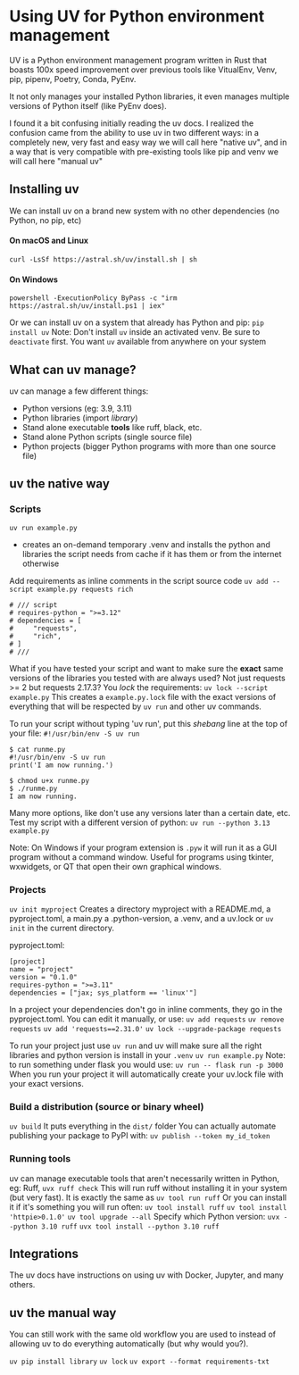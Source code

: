 # Using UV for Python environment management

UV is a Python environment management program written in Rust that boasts 100x speed improvement over previous tools like VitualEnv, Venv, pip, pipenv, Poetry, Conda, PyEnv.

It not only manages your installed Python libraries, it even manages multiple versions of Python itself (like PyEnv does).

I found it a bit confusing initially reading the uv docs. I realized the confusion came from the ability to use uv in two different ways: in a completely new, very fast and easy way we will call here "native uv", and in a way that is very compatible with pre-existing tools like pip and venv we will call here "manual uv"

## Installing uv

We can install uv on a brand new system with no other dependencies (no Python, no pip, etc)

#### On macOS and Linux

`curl -LsSf https://astral.sh/uv/install.sh | sh`
#### On Windows

`powershell -ExecutionPolicy ByPass -c "irm https://astral.sh/uv/install.ps1 | iex"`

Or we can install uv on a system that already has Python and pip:
`pip install uv`
Note: Don't install `uv` inside an activated venv. Be sure to `deactivate` first. You want `uv` available from anywhere on your system

## What can uv manage?

uv can manage a few different things:
- Python versions (eg: 3.9, 3.11)
- Python libraries (import *library*)
- Stand alone executable **tools** like ruff, black, etc.
- Stand alone Python scripts (single source file)
- Python projects (bigger Python programs with more than one source file)

## uv the native way

### Scripts

`uv run example.py`
- creates an on-demand temporary .venv and installs the python and libraries the script needs from cache if it has them or from the internet otherwise

Add requirements as inline comments in the script source code
`uv add --script example.py requests rich`
```
# /// script
# requires-python = ">=3.12"
# dependencies = [
#     "requests",
#     "rich",
# ]
# ///
```

What if you have tested your script and want to make sure the **exact** same versions of the libraries you tested with are always used? Not just requests >= 2 but requests 2.17.3? You *lock* the requirements:
`uv lock --script example.py`
This creates a `example.py.lock` file with the exact versions of everything that will be respected by `uv run` and other uv commands.

To run your script without typing 'uv run', put this _shebang_ line at the top of your file: `#!/usr/bin/env -S uv run`
```
$ cat runme.py
#!/usr/bin/env -S uv run
print('I am now running.')

$ chmod u+x runme.py
$ ./runme.py
I am now running.
```

Many more options, like don't use any versions later than a certain date, etc.
Test my script with a different version of python:
`uv run --python 3.13 example.py`

Note: On Windows if your program extension is `.pyw` it will run it as a GUI program without a command window. Useful for programs using tkinter, wxwidgets, or QT that open their own graphical windows.

### Projects

`uv init myproject`
Creates a directory myproject with a README.md, a pyproject.toml, a main.py a .python-version, a .venv, and a uv.lock
or `uv init` in the current directory.

pyproject.toml:
```
[project]
name = "project"
version = "0.1.0"
requires-python = ">=3.11"
dependencies = ["jax; sys_platform == 'linux'"]
```

In a project your dependencies don't go in inline comments, they go in the pyproject.toml. You can edit it manually, or use:
`uv add requests`
`uv remove requests`
`uv add 'requests==2.31.0'`
`uv lock --upgrade-package requests`

To run your project just use `uv run` and uv will make sure all the right libraries and python version is install in your `.venv`
`uv run example.py`
Note: to run something under flask you would use:
`uv run -- flask run -p 3000`
When you run your project it will automatically create your uv.lock file with your exact versions.

### Build a distribution (source or binary wheel)
`uv build`
It puts everything in the `dist/` folder
You can actually automate publishing your package to PyPI with:
`uv publish --token my_id_token`

### Running tools
uv can manage executable tools that aren't necessarily written in Python, eg: Ruff,
`uvx ruff check`
This will run ruff without installing it in your system (but very fast). It is exactly the same as `uv tool run ruff`
Or you can install it if it's something you will run often:
`uv tool install ruff`
`uv tool install 'httpie>0.1.0'`
`uv tool upgrade --all`
Specify which Python version:
`uvx --python 3.10 ruff`
`uvx tool install --python 3.10 ruff`

## Integrations
The uv docs have instructions on using uv with Docker, Jupyter, and many others.

## uv the manual way

You can still work with the same old workflow you are used to instead of allowing uv to do everything automatically (but why would you?).

`uv pip install library`
`uv lock`
`uv export --format requirements-txt`


